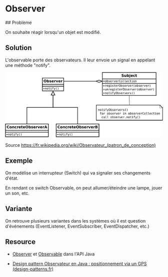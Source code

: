 # Observer

## Problème

On souhaite réagir lorsqu'un objet est modifié.

## Solution

L'observable porte des observateurs. Il leur envoie un signal
en appelant une méthode "notify".

![UML Observer](uml/UML_Observer.png)

Source [<https://fr.wikipedia.org/wiki/Observateur_(patron_de_conception)>](https://fr.wikipedia.org/wiki/Observateur_(patron_de_conception))

## Exemple

On modélise un interrupteur (Switch) qui va signaler ses changements d'état.

En rendant ce switch Observable, on peut allumer/éteindre une lampe, jouer un son, etc.

## Variante

On retrouve plusieurs variantes dans les systèmes où il est question d'événements (EventListener, EventSubscriber, EventDispatcher, etc.)

## Resource 

* [Observer](https://docs.oracle.com/javase/7/docs/api/java/util/Observer.html) 
et [Observable](https://docs.oracle.com/javase/7/docs/api/java/util/Observable.html) dans l'API Java

* [Design pattern Observateur en Java : positionnement via un GPS (design-patterns.fr)](http://design-patterns.fr/observateur-en-java)



